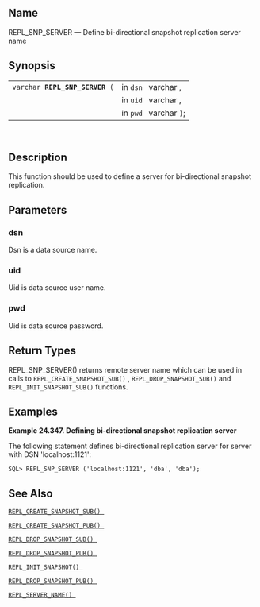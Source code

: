 <div id="fn_repl_snp_server" class="refentry">

<div class="titlepage">

</div>

<div class="refnamediv">

## Name

REPL_SNP_SERVER — Define bi-directional snapshot replication server name

</div>

<div class="refsynopsisdiv">

## Synopsis

<div id="fsyn_repl_snp_server" class="funcsynopsis">

|                                     |                        |
|-------------------------------------|------------------------|
| `varchar `**`REPL_SNP_SERVER`**` (` | in `dsn ` varchar ,    |
|                                     | in `uid ` varchar ,    |
|                                     | in `pwd ` varchar `)`; |

<div class="funcprototype-spacer">

 

</div>

</div>

</div>

<div id="desc_repl_snp_server" class="refsect1">

## Description

This function should be used to define a server for bi-directional
snapshot replication.

</div>

<div id="params_repl_snp_server" class="refsect1">

## Parameters

<div id="id107643" class="refsect2">

### dsn

Dsn is a data source name.

</div>

<div id="id107646" class="refsect2">

### uid

Uid is data source user name.

</div>

<div id="id107649" class="refsect2">

### pwd

Uid is data source password.

</div>

</div>

<div id="ret_repl_snp_server" class="refsect1">

## Return Types

REPL_SNP_SERVER() returns remote server name which can be used in calls
to `REPL_CREATE_SNAPSHOT_SUB()` , `REPL_DROP_SNAPSHOT_SUB()` and
`REPL_INIT_SNAPSHOT_SUB()` functions.

</div>

<div id="examples_repl_snp_server" class="refsect1">

## Examples

<div id="ex_repl_snp_server" class="example">

**Example 24.347. Defining bi-directional snapshot replication server**

<div class="example-contents">

The following statement defines bi-directional replication server for
server with DSN 'localhost:1121':

``` screen
SQL> REPL_SNP_SERVER ('localhost:1121', 'dba', 'dba');
```

</div>

</div>

  

</div>

<div id="seealso_repl_snp_server" class="refsect1">

## See Also

<a href="fn_repl_create_snapshot_sub.html" class="link"
title="REPL_CREATE_SNAPSHOT_SUB"><code
class="function">REPL_CREATE_SNAPSHOT_SUB() </code></a>

<a href="fn_repl_create_snapshot_pub.html" class="link"
title="REPL_CREATE_SNAPSHOT_PUB"><code
class="function">REPL_CREATE_SNAPSHOT_PUB() </code></a>

<a href="fn_repl_drop_snapshot_sub.html" class="link"
title="REPL_DROP_SNAPSHOT_SUB"><code
class="function">REPL_DROP_SNAPSHOT_SUB() </code></a>

<a href="fn_repl_drop_snapshot_pub.html" class="link"
title="REPL_DROP_SNAPSHOT_PUB"><code
class="function">REPL_DROP_SNAPSHOT_PUB() </code></a>

<a href="fn_repl_init_snapshot.html" class="link"
title="REPL_INIT_SNAPSHOT"><code
class="function">REPL_INIT_SNAPSHOT() </code></a>

<a href="fn_repl_update_snapshot.html" class="link"
title="REPL_UPDATE_SNAPSHOT"><code
class="function">REPL_DROP_SNAPSHOT_PUB() </code></a>

<a href="fn_repl_server_name.html" class="link"
title="REPL_SERVER_NAME"><code
class="function">REPL_SERVER_NAME() </code></a>

</div>

</div>
